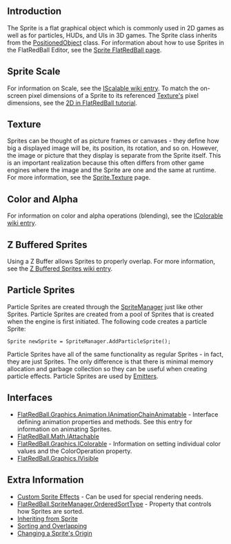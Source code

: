 ## Introduction

The Sprite is a flat graphical object which is commonly used in 2D games as well as for particles, HUDs, and UIs in 3D games. The Sprite class inherits from the [PositionedObject](/frb/docs/index.php?title=FlatRedBall.PositionedObject.md "FlatRedBall.PositionedObject") class. For information about how to use Sprites in the FlatRedBall Editor, see the [Sprite FlatRedBall page](/documentation/tools/glue-reference/objects/glue-reference-objects-sprite/.md).

## Sprite Scale

For information on Scale, see the [IScalable wiki entry](/frb/docs/index.php?title=FlatRedBall.Math.Geometry.IScalable.md "FlatRedBall.Math.Geometry.IScalable"). To match the on-screen pixel dimensions of a Sprite to its referenced [Texture's](/frb/docs/index.php?title=Microsoft.Xna.Framework.Graphics.Texture2D.md "Microsoft.Xna.Framework.Graphics.Texture2D") pixel dimensions, see the [2D in FlatRedBall tutorial](/frb/docs/index.php?title=FlatRedBallXna:Tutorials:2D_In_FlatRedBall.md "FlatRedBallXna:Tutorials:2D In FlatRedBall").

## Texture

Sprites can be thought of as picture frames or canvases - they define how big a displayed image will be, its position, its rotation, and so on. However, the image or picture that they display is separate from the Sprite itself. This is an important realization because this often differs from other game engines where the image and the Sprite are one and the same at runtime. For more information, see the [Sprite.Texture](/frb/docs/index.php?title=FlatRedBall.Sprite.Texture.md "FlatRedBall.Sprite.Texture") page.

## Color and Alpha

For information on color and alpha operations (blending), see the [IColorable wiki entry](/frb/docs/index.php?title=FlatRedBall.Graphics.IColorable.md "FlatRedBall.Graphics.IColorable").

## Z Buffered Sprites

Using a Z Buffer allows Sprites to properly overlap. For more information, see the [Z Buffered Sprites wiki entry](/frb/docs/index.php?title=FlatRedBall.SpriteManager.AddZBufferedSprite.md "FlatRedBall.SpriteManager.AddZBufferedSprite").

## Particle Sprites

Particle Sprites are created through the [SpriteManager](/frb/docs/index.php?title=FlatRedBall.SpriteManager.md "FlatRedBall.SpriteManager") just like other Sprites. Particle Sprites are created from a pool of Sprites that is created when the engine is first initiated. The following code creates a particle Sprite:

    Sprite newSprite = SpriteManager.AddParticleSprite();

Particle Sprites have all of the same functionality as regular Sprites - in fact, they are just Sprites. The only difference is that there is minimal memory allocation and garbage collection so they can be useful when creating particle effects. Particle Sprites are used by [Emitters](/frb/docs/index.php?title=FlatRedBall.Graphics.Particle.Emitter.md "FlatRedBall.Graphics.Particle.Emitter").

## Interfaces

-   [FlatRedBall.Graphics.Animation.IAnimationChainAnimatable](/frb/docs/index.php?title=FlatRedBall.Graphics.Animation.IAnimationChainAnimatable.md "FlatRedBall.Graphics.Animation.IAnimationChainAnimatable") - Interface defining animation properties and methods. See this entry for information on animating Sprites.
-   [FlatRedBall.Math.IAttachable](/frb/docs/index.php?title=FlatRedBall.Math.IAttachable.md "FlatRedBall.Math.IAttachable")
-   [FlatRedBall.Graphics.IColorable](/frb/docs/index.php?title=FlatRedBall.Graphics.IColorable.md "FlatRedBall.Graphics.IColorable") - Information on setting individual color values and the ColorOperation property.
-   [FlatRedBall.Graphics.IVisible](/frb/docs/index.php?title=FlatRedBall.Graphics.IVisible.md "FlatRedBall.Graphics.IVisible")

## Extra Information

-   [Custom Sprite Effects](/frb/docs/index.php?title=FlatRedBallXna:Tutorials:Custom_Sprite_Effects.md "FlatRedBallXna:Tutorials:Custom Sprite Effects") - Can be used for special rendering needs.
-   [FlatRedBall.SpriteManager.OrderedSortType](/frb/docs/index.php?title=FlatRedBall.SpriteManager.md.OrderedSortType "FlatRedBall.SpriteManager.OrderedSortType") - Property that controls how Sprites are sorted.
-   [Inheriting from Sprite](/frb/docs/index.php?title=FlatRedBall.Sprite:Inheriting_from_Sprite.md "FlatRedBall.Sprite:Inheriting from Sprite")
-   [Sorting and Overlapping](/frb/docs/index.php?title=FlatRedBall.Sprite:Sorting_and_Overlapping.md "FlatRedBall.Sprite:Sorting and Overlapping")
-   [Changing a Sprite's Origin](/frb/docs/index.php?title=FlatRedBall.Sprite:Changing_a_Sprite%27s_Origin.md "FlatRedBall.Sprite:Changing a Sprite's Origin")

 
